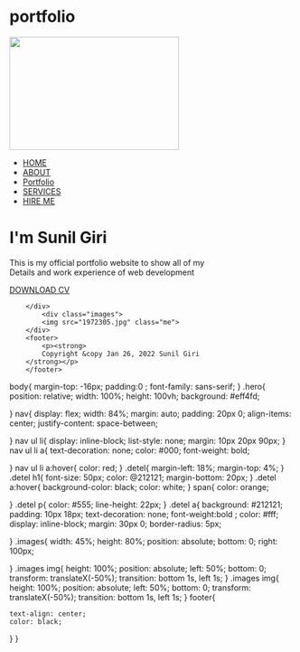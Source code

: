 # portfolio<!DOCTYPE html>
<html>
<head>
	<meta charset="utf-8">
	<meta name="viewport" content="width=device-width, initial-scale=1">
	<title>
		Personal Portfolio Website
	</title>
	<link rel="stylesheet" type="text/css" href="styles.css">
</head>
<body>
		<div class="hero">
			
<nav>
			<img src="4.jpg" class="me" height="200" width="300">
			<ul>
				<li title="Visit home?"><a href="#">HOME</a></li>
				<li title="Wanna know about me?"><a href="#">ABOUT	</a></li>
				<li title="wanna see my portfolio?"><a href="#">Portfolio</a></li>
				<li title="Here you'll see the list of services that I provide"><a href="#">SERVICES</a></li>
				<li title="If you're gonna hire me then you have a nice choice"><a href="#">HIRE ME</a></li>
			</ul>
		</nav>
		<div class="detel"> 
				<h1 title="About Sunil Giri">I'm Sunil <span>Giri</span></h1>
				<p>This is my official portfolio website to show all of my<br>Details and work experience of web development</p>
				<a href="#">DOWNLOAD CV</a>
		</div>
		
		</div>
			<div class="images">
			<img src="1972305.jpg" class="me">
		</div>
		<footer>
			<p><strong>
			Copyright &copy Jan 26, 2022 Sunil Giri
		</strong></p>
		</footer>

</body>
</html>body{
	margin-top: -16px;
	padding:0 ;
	font-family: sans-serif;
}
.hero{
	position: relative;
	width: 100%;
	height: 100vh;
	background: #eff4fd;

}
nav{
	display: flex;
	width: 84%;
	margin: auto;
	padding: 20px 0;
	align-items: center;
	justify-content: space-between;

}
nav ul li{
	display: inline-block;
	list-style: none;
	margin: 10px 20px 90px;
}
nav ul li a{
	text-decoration: none;
	color: #000;
	font-weight: bold;

}
nav ul li a:hover{
	 color: red;
}
.detel{
	margin-left: 18%;
	margin-top: 4%;
}
.detel h1{
	font-size: 50px;
	color: @212121;
	margin-bottom: 20px;
}
.detel a:hover{
     background-color: black;
     color: white;
}
span{
	color: orange;
 
}
.detel p{
	color: #555;
	line-height: 22px;
}
.detel a{
	background: #212121;
	padding: 10px 18px;
	text-decoration: none;
	font-weight:bold ;
	color: #fff;
	display: inline-block;
	margin: 30px 0;
	border-radius: 5px;

}
.images{
	width: 45%;
	height: 80%;
	position: absolute;
	bottom: 0;
	right: 100px;

}
.images img{
	height: 100%;
	position: absolute;
	left: 50%;
	bottom: 0;
	transform: translateX(-50%);
	transition: bottom 1s, left 1s;
}
.images img{
	height: 100%;
	position: absolute;
	left: 50%;
	bottom: 0;
	transform: translateX(-50%);
	transition: bottom 1s, left 1s;
}
footer{

	text-align: center;
	color: black;
}
}
